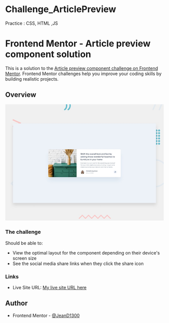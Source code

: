 # Challenge_ArticlePreview
Practice : CSS, HTML ,JS

# Frontend Mentor - Article preview component solution

This is a solution to the [Article preview component challenge on Frontend Mentor](https://www.frontendmentor.io/challenges/article-preview-component-dYBN_pYFT). Frontend Mentor challenges help you improve your coding skills by building realistic projects. 


## Overview

![](/images/desktop-preview.jpg)

### The challenge

Should be able to:

- View the optimal layout for the component depending on their device's screen size
- See the social media share links when they click the share icon


### Links
- Live Site URL: [My live site URL here](https://vermillion-klepon-b4b5b9.netlify.app/)


## Author

- Frontend Mentor - [@JeanD1300](https://www.frontendmentor.io/profile/jeanD1300)

